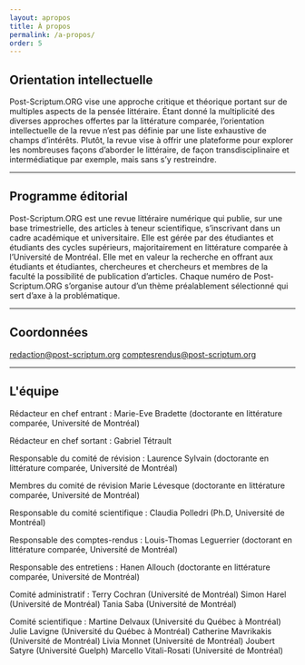 ```yaml
---
layout: apropos
title: À propos
permalink: /a-propos/
order: 5
---
```


## Orientation intellectuelle
Post-Scriptum.ORG vise une approche critique et théorique portant sur de multiples aspects de la pensée littéraire. Étant donné la multiplicité des diverses approches offertes par la littérature comparée, l’orientation intellectuelle de la revue n’est pas définie par une liste exhaustive de champs d’intérêts. Plutôt, la revue vise à offrir une plateforme pour explorer les nombreuses façons d’aborder le littéraire, de façon transdisciplinaire et intermédiatique par exemple, mais sans s’y restreindre.

---

## Programme éditorial
Post-Scriptum.ORG est une revue littéraire numérique qui publie, sur une base trimestrielle, des articles à teneur scientifique, s’inscrivant dans un cadre académique et universitaire. Elle est gérée par des étudiantes et étudiants des cycles supérieurs, majoritairement en littérature comparée à l’Université de Montréal. Elle met en valeur la recherche en offrant aux étudiants et étudiantes, chercheures et chercheurs et membres de la faculté la possibilité de publication d’articles. Chaque numéro de Post-Scriptum.ORG s’organise autour d’un thème préalablement sélectionné qui sert d’axe à la problématique.

---

## Coordonnées
[redaction@post-scriptum.org](mailto:redaction@post-scriptum.org) [comptesrendus@post-scriptum.org](mailto:comptesrendus@post-scriptum.org)

---

## L'équipe
Rédacteur en chef entrant :
Marie-Eve Bradette (doctorante en littérature comparée, Université de Montréal)

Rédacteur en chef sortant :
Gabriel Tétrault

Responsable du comité de révision :
Laurence Sylvain (doctorante en littérature comparée, Université de Montréal)

Membres du comité de révision
Marie Lévesque (doctorante en littérature comparée, Université de Montréal)

Responsable du comité scientifique :
Claudia Polledri (Ph.D, Université de Montréal)

Responsable des comptes-rendus :
Louis-Thomas Leguerrier (doctorant en littérature comparée, Université de Montréal)

Responsable des entretiens :
Hanen Allouch (doctorante en littérature comparée, Université de Montréal)

Comité administratif :
Terry Cochran (Université de Montréal)
Simon Harel (Université de Montréal)
Tania Saba (Université de Montréal)

Comité scientifique :
Martine Delvaux (Université du Québec à Montréal)
Julie Lavigne (Université du Québec à Montréal)
Catherine Mavrikakis (Université de Montréal)
Livia Monnet (Université de Montréal)
Joubert Satyre (Université Guelph)
Marcello Vitali-Rosati (Université de Montréal)
